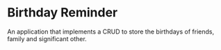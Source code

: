 # Birthday Reminder
An application that implements a CRUD to store the birthdays of friends, family and significant other.
